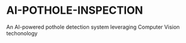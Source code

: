 # AI-POTHOLE-INSPECTION
An AI-powered pothole detection system leveraging Computer Vision techonology

